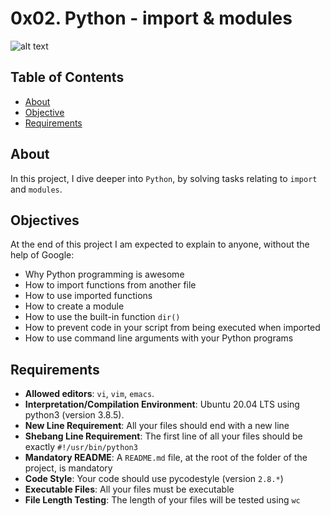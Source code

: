 # 0x02. Python - import & modules
![alt text](https://pbs.twimg.com/media/EtT5yXjXIAAnDgd?format=jpg&name=small)

## Table of Contents
- [About](#about)
- [Objective](#objective)
- [Requirements](#requirements)

## About
In this project, I dive deeper into `Python`, by solving tasks relating to `import` and `modules`.

## Objectives
At the end of this project I am expected to explain to anyone, without the help of Google:
- Why Python programming is awesome
- How to import functions from another file
- How to use imported functions
- How to create a module
- How to use the built-in function `dir()`
- How to prevent code in your script from being executed when imported
- How to use command line arguments with your Python programs

## Requirements
- **Allowed editors**: `vi`, `vim`, `emacs`.
- **Interpretation/Compilation Environment**: Ubuntu 20.04 LTS using python3 (version 3.8.5).
- **New Line Requirement**: All your files should end with a new line
- **Shebang Line Requirement**: The first line of all your files should be exactly `#!/usr/bin/python3`
- **Mandatory README**: A `README.md` file, at the root of the folder of the project, is mandatory
- **Code Style**: Your code should use pycodestyle (version `2.8.*`)
- **Executable Files**: All your files must be executable
- **File Length Testing**: The length of your files will be tested using `wc`
